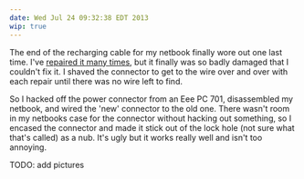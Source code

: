 ```yaml
---
date: Wed Jul 24 09:32:38 EDT 2013
wip: true
---
```


The end of the recharging cable for my netbook finally wore out one last time. I've [repaired it many times]({{site.url}}/posts/my_poor_power_brick.html), but it finally was so badly damaged that I couldn't fix it. I shaved the connector to get to the wire over and over with each repair until there was no wire left to find.

So I hacked off the power connector from an Eee PC 701, disassembled my netbook, and wired the 'new' connector to the old one. There wasn't room in my netbooks case for the connector without hacking out something, so I encased the connector and made it stick out of the lock hole (not sure what that's called) as a nub. It's ugly but it works really well and isn't too annoying.

TODO: add pictures
